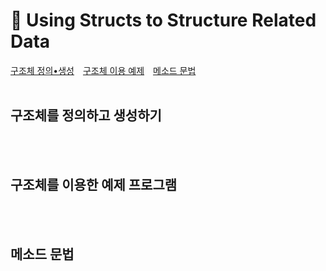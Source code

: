 # 📜 Using Structs to Structure Related Data
[구조체 정의•생성](#구조체를-정의하고-생성하기)&emsp;[구조체 이용 예제](#구조체를-정의하고-생성하기)&emsp;[메소드 문법](#메소드-문법)
<br><br>

## 구조체를 정의하고 생성하기
<br><br>

## 구조체를 이용한 예제 프로그램
<br><br>

## 메소드 문법
